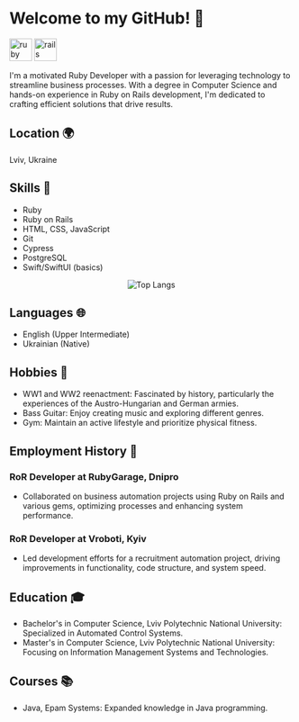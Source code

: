 # Welcome to my GitHub! 👋 

<img src="https://cdn.jsdelivr.net/gh/devicons/devicon/icons/ruby/ruby-original.svg" height="40" alt="ruby logo"  /> <img src="https://cdn.jsdelivr.net/gh/devicons/devicon/icons/rails/rails-original-wordmark.svg" height="40" alt="rails logo"  />

I'm a motivated Ruby Developer with a passion for leveraging technology to streamline business processes. With a degree in Computer Science and hands-on experience in Ruby on Rails development, I'm dedicated to crafting efficient solutions that drive results.

## Location 🌍

Lviv, Ukraine

## Skills 🚀

- Ruby
- Ruby on Rails
- HTML, CSS, JavaScript
- Git
- Cypress
- PostgreSQL
- Swift/SwiftUI (basics)

<div align="center">
  <img src="https://github-readme-stats.vercel.app/api/top-langs/?username=vtodorchuk&layout=compact" alt="Top Langs" />
</div>


## Languages 🌐

- English (Upper Intermediate)
- Ukrainian (Native)

## Hobbies 🎨

- WW1 and WW2 reenactment: Fascinated by history, particularly the experiences of the Austro-Hungarian and German armies.
- Bass Guitar: Enjoy creating music and exploring different genres.
- Gym: Maintain an active lifestyle and prioritize physical fitness.

## Employment History 💼

### RoR Developer at RubyGarage, Dnipro
- Collaborated on business automation projects using Ruby on Rails and various gems, optimizing processes and enhancing system performance.

### RoR Developer at Vroboti, Kyiv
- Led development efforts for a recruitment automation project, driving improvements in functionality, code structure, and system speed.

## Education 🎓

- Bachelor's in Computer Science, Lviv Polytechnic National University: Specialized in Automated Control Systems.
- Master's in Computer Science, Lviv Polytechnic National University: Focusing on Information Management Systems and Technologies.

## Courses 📚

- Java, Epam Systems: Expanded knowledge in Java programming.
